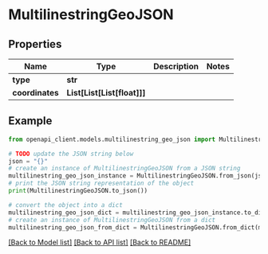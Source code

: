 # MultilinestringGeoJSON


## Properties

Name | Type | Description | Notes
------------ | ------------- | ------------- | -------------
**type** | **str** |  | 
**coordinates** | **List[List[List[float]]]** |  | 

## Example

```python
from openapi_client.models.multilinestring_geo_json import MultilinestringGeoJSON

# TODO update the JSON string below
json = "{}"
# create an instance of MultilinestringGeoJSON from a JSON string
multilinestring_geo_json_instance = MultilinestringGeoJSON.from_json(json)
# print the JSON string representation of the object
print(MultilinestringGeoJSON.to_json())

# convert the object into a dict
multilinestring_geo_json_dict = multilinestring_geo_json_instance.to_dict()
# create an instance of MultilinestringGeoJSON from a dict
multilinestring_geo_json_from_dict = MultilinestringGeoJSON.from_dict(multilinestring_geo_json_dict)
```
[[Back to Model list]](../README.md#documentation-for-models) [[Back to API list]](../README.md#documentation-for-api-endpoints) [[Back to README]](../README.md)


